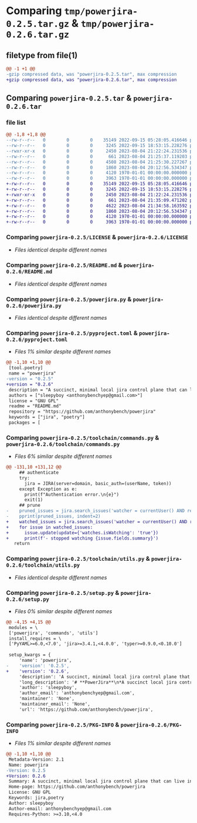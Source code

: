 # Comparing `tmp/powerjira-0.2.5.tar.gz` & `tmp/powerjira-0.2.6.tar.gz`

## filetype from file(1)

```diff
@@ -1 +1 @@
-gzip compressed data, was "powerjira-0.2.5.tar", max compression
+gzip compressed data, was "powerjira-0.2.6.tar", max compression
```

## Comparing `powerjira-0.2.5.tar` & `powerjira-0.2.6.tar`

### file list

```diff
@@ -1,8 +1,8 @@
--rw-r--r--   0        0        0    35149 2022-09-15 05:28:05.416646 powerjira-0.2.5/LICENSE
--rw-r--r--   0        0        0     3245 2022-09-15 18:53:15.228276 powerjira-0.2.5/README.md
--rwxr-xr-x   0        0        0     2450 2023-08-04 21:22:24.231536 powerjira-0.2.5/powerjira.py
--rw-r--r--   0        0        0      661 2023-08-04 21:25:37.119203 powerjira-0.2.5/pyproject.toml
--rw-r--r--   0        0        0     4508 2023-08-04 21:25:30.227267 powerjira-0.2.5/toolchain/commands.py
--rw-r--r--   0        0        0     1860 2023-08-04 20:12:56.534347 powerjira-0.2.5/toolchain/utils.py
--rw-r--r--   0        0        0     4120 1970-01-01 00:00:00.000000 powerjira-0.2.5/setup.py
--rw-r--r--   0        0        0     3963 1970-01-01 00:00:00.000000 powerjira-0.2.5/PKG-INFO
+-rw-r--r--   0        0        0    35149 2022-09-15 05:28:05.416646 powerjira-0.2.6/LICENSE
+-rw-r--r--   0        0        0     3245 2022-09-15 18:53:15.228276 powerjira-0.2.6/README.md
+-rwxr-xr-x   0        0        0     2450 2023-08-04 21:22:24.231536 powerjira-0.2.6/powerjira.py
+-rw-r--r--   0        0        0      661 2023-08-04 21:35:09.471202 powerjira-0.2.6/pyproject.toml
+-rw-r--r--   0        0        0     4622 2023-08-04 21:34:58.163592 powerjira-0.2.6/toolchain/commands.py
+-rw-r--r--   0        0        0     1860 2023-08-04 20:12:56.534347 powerjira-0.2.6/toolchain/utils.py
+-rw-r--r--   0        0        0     4120 1970-01-01 00:00:00.000000 powerjira-0.2.6/setup.py
+-rw-r--r--   0        0        0     3963 1970-01-01 00:00:00.000000 powerjira-0.2.6/PKG-INFO
```

### Comparing `powerjira-0.2.5/LICENSE` & `powerjira-0.2.6/LICENSE`

 * *Files identical despite different names*

### Comparing `powerjira-0.2.5/README.md` & `powerjira-0.2.6/README.md`

 * *Files identical despite different names*

### Comparing `powerjira-0.2.5/powerjira.py` & `powerjira-0.2.6/powerjira.py`

 * *Files identical despite different names*

### Comparing `powerjira-0.2.5/pyproject.toml` & `powerjira-0.2.6/pyproject.toml`

 * *Files 1% similar despite different names*

```diff
@@ -1,10 +1,10 @@
 [tool.poetry]
 name = "powerjira"
-version = "0.2.5"
+version = "0.2.6"
 description = "A succinct, minimal local jira control plane that can live in your text editor. Interface with tickets fast!"
 authors = ["sleepyboy <anthonybenchyep@gmail.com>"]
 license = "GNU GPL"
 readme = "README.md"
 repository = "https://github.com/anthonybench/powerjira"
 keywords = ["jira", "poetry"]
 packages = [
```

### Comparing `powerjira-0.2.5/toolchain/commands.py` & `powerjira-0.2.6/toolchain/commands.py`

 * *Files 6% similar despite different names*

```diff
@@ -131,10 +131,12 @@
     ## authenticate
     try:
       jira = JIRA(server=domain, basic_auth=(userName, token))
     except Exception as e:
       print(f"Authentication error.\n{e}")
       exit(1)
     ## prune
-    pruned_issues = jira.search_issues('watcher = currentUser() AND resolution = Done')
-    pprint(pruned_issues, indent=2)
+    watched_issues = jira.search_issues('watcher = currentUser() AND resolution = Done')
+    for issue in watched_issues:
+      issue.update(update={'watches.isWatching': 'true'})
+      print(f'- stopped watching {issue.fields.summary}')
   return
```

### Comparing `powerjira-0.2.5/toolchain/utils.py` & `powerjira-0.2.6/toolchain/utils.py`

 * *Files identical despite different names*

### Comparing `powerjira-0.2.5/setup.py` & `powerjira-0.2.6/setup.py`

 * *Files 0% similar despite different names*

```diff
@@ -4,15 +4,15 @@
 modules = \
 ['powerjira', 'commands', 'utils']
 install_requires = \
 ['PyYAML>=6.0,<7.0', 'jira>=3.4.1,<4.0.0', 'typer>=0.9.0,<0.10.0']
 
 setup_kwargs = {
     'name': 'powerjira',
-    'version': '0.2.5',
+    'version': '0.2.6',
     'description': 'A succinct, minimal local jira control plane that can live in your text editor. Interface with tickets fast!',
     'long_description': '# **PowerJira**\n*A succinct local jira control plane*\n\n<br />\n\n## **Welcome to PowerJira!**\nHate how visually noise and clunky the Jira web-app is? Ever wish you could just type the small subset of issue fields you actually care about into an editor and create/find tickets quickly?\n\nWelcome to the party! 🥳\n\n<br />\n\n### **Table of Contents** 📖\n<hr>\n\n  - [Welcome](#welcome-to-powerjira)\n  - [**Get Started**](#get-started-)\n  - [Usage](#usage-)\n  - [Technologies](#technologies-)\n  - [Contribute](#Contribute-)\n  - [Acknowledgements](#acknowledgements-)\n  - [License/Stats/Author](#license-stats-author-)\n\n<br />\n\n## **Get Started 🚀**\n<hr>\n\nTo get started, clone this repo and populate the config files per the readme.\n\nSpecifically, you need 4 files. These can be named whatever you wish by editing `main.py:59`. \\\nBelow are the requirements of the file with the default (suggested) file names:\n- `summary` - Text file for the issue summary\n- `description` - Text file for the issue description\n- `agent.yml` - Yaml file for user credentials\n- `config.yml` - Yaml file to configure issue creation\n\nThe text files simply contain the text you want in the ticket. \\\nAs for the yaml files, see the **Usage** section below.\n\nSet up your editor space the way you like it, and bam! You\'ve dramatically reduced your time spent in the jira web-app, and even possibly absolve the need for it completely!\n\n<br />\n\n## **Usage ⚙**\n<hr>\n\nWith your shell\'s working directory positioned where the 4 files are present (or if paths have been set accordingly):\n\n**Create ticket with config values**\n```sh\n./main.py [-r|--raw]\n```\n**Fetch info from existing ticket**\n```sh\n./main.py --fetch=<issue-key> [-r|--raw]\n```\n**Info**\n```sh\n./main.py [-h|--help]\n```\n\nThe "*raw*" option flag (`-r`, `--raw`) outputs a formatted dump of the raw api response.\n\nFor your own custom use:\n```python\nfrom powerjira import fetchIssue, createTicket\n```\n\nFor the configuration yaml\'s:\n**config.yml**\n```yaml\nproject:   <project-key>\npriority:  <priority>\n\nepicKey:   # Leave as empty for standalone task or epic\nissueType: <type>\n\nreporter:  <reporter-account-id>\nassignee:  <assignee-account-id>\n```\n**agent.yaml**\n```yaml\ndomain:   <host>\n\nuserName: <email>\ntoken:    <jira-access-token>\n```\n\n<br />\n\n## **Technologies 🧰**\n<hr>\n\n  - [PyYAML](https://pypi.org/project/PyYAML/)\n  - [python-jira](https://pypi.org/project/jira/)\n  - [Poetry](https://python-poetry.org/)\n\n<br />\n\n## **Contribute 🤝**\n<hr>\n\nFeel free to push PR\'s to help make this tool more extensible/flexible.\n\n<br />\n\n## **Acknowledgements 💙**\n<hr>\n\nThanks to Atlassian for making market-leading tools that kinda frustrate me.\n\n<br />\n\n## **License, Stats, Author 📜**\n<hr>\n\n<img align="right" alt="example image tag" src="https://i.imgur.com/jtNwEWu.png" width="200" />\n\n<!-- badge cluster -->\n\n![PyPI](https://img.shields.io/pypi/v/powerjira)\n![GitHub repo size](https://img.shields.io/github/repo-size/anthonybench/powerjira)\n\n<!-- / -->\nSee [License](https://www.gnu.org/licenses/gpl-3.0.txt) for the full license text.\n\nThis repository was authored by *Isaac Yep*. \\\n[PyPi Package](https://pypi.org/project/powerjira/#table-of-contents)\n\n[Back to Table of Contents](#table-of-contents-)',
     'author': 'sleepyboy',
     'author_email': 'anthonybenchyep@gmail.com',
     'maintainer': 'None',
     'maintainer_email': 'None',
     'url': 'https://github.com/anthonybench/powerjira',
```

### Comparing `powerjira-0.2.5/PKG-INFO` & `powerjira-0.2.6/PKG-INFO`

 * *Files 1% similar despite different names*

```diff
@@ -1,10 +1,10 @@
 Metadata-Version: 2.1
 Name: powerjira
-Version: 0.2.5
+Version: 0.2.6
 Summary: A succinct, minimal local jira control plane that can live in your text editor. Interface with tickets fast!
 Home-page: https://github.com/anthonybench/powerjira
 License: GNU GPL
 Keywords: jira,poetry
 Author: sleepyboy
 Author-email: anthonybenchyep@gmail.com
 Requires-Python: >=3.10,<4.0
```

